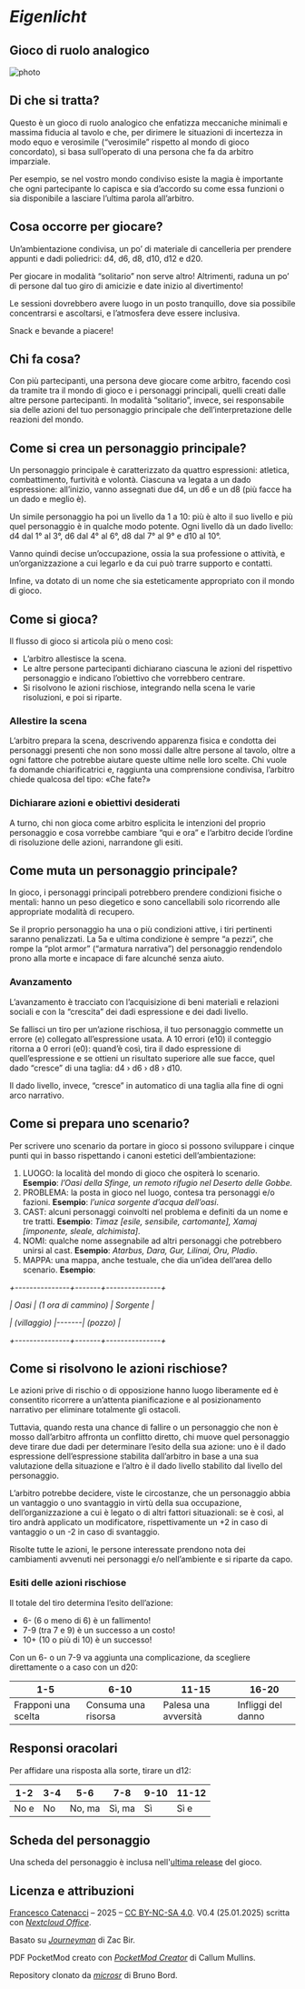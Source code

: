 # ***Eigenlicht***

## **Gioco di ruolo analogico**

![photo](../img/photo.png)

## Di che si tratta?

Questo è un gioco di ruolo analogico che enfatizza meccaniche minimali e massima fiducia al tavolo e che, per dirimere le situazioni di incertezza in modo equo e verosimile (“verosimile” rispetto al mondo di gioco concordato), si basa sull’operato di una persona che fa da arbitro imparziale.

Per esempio, se nel vostro mondo condiviso esiste la magia è importante che ogni partecipante lo capisca e sia d’accordo su come essa funzioni o sia disponibile a lasciare l’ultima parola all’arbitro.

## Cosa occorre per giocare?

Un’ambientazione condivisa, un po’ di materiale di cancelleria per prendere appunti e dadi poliedrici: d4, d6, d8, d10, d12 e d20.

Per giocare in modalità “solitario” non serve altro! Altrimenti, raduna un po’ di persone dal tuo giro di amicizie e date inizio al divertimento!

Le sessioni dovrebbero avere luogo in un posto tranquillo, dove sia possibile concentrarsi e ascoltarsi, e l’atmosfera deve essere inclusiva.

Snack e bevande a piacere!

## Chi fa cosa?

Con più partecipanti, una persona deve giocare come arbitro, facendo così da tramite tra il mondo di gioco e i personaggi principali, quelli creati dalle altre persone partecipanti. In modalità “solitario”, invece, sei responsabile sia delle azioni del tuo personaggio principale che dell’interpretazione delle reazioni del mondo.

## Come si crea un personaggio principale?

Un personaggio principale è caratterizzato da quattro espressioni: atletica, combattimento, furtività e volontà. Ciascuna va legata a un dado espressione: all’inizio, vanno assegnati due d4, un d6 e un d8 (più facce ha un dado e meglio è).

Un simile personaggio ha poi un livello da 1 a 10: più è alto il suo livello e più quel personaggio è in qualche modo potente. Ogni livello dà un dado livello: d4 dal 1° al 3°, d6 dal 4° al 6°, d8 dal 7° al 9° e d10 al 10°.

Vanno quindi decise un’occupazione, ossia la sua professione o attività, e un’organizzazione a cui legarlo e da cui può trarre supporto e contatti.

Infine, va dotato di un nome che sia esteticamente appropriato con il mondo di gioco.

## Come si gioca?

Il flusso di gioco si articola più o meno così:

- L’arbitro allestisce la scena.
- Le altre persone partecipanti dichiarano ciascuna le azioni del rispettivo personaggio e indicano l’obiettivo che vorrebbero centrare.
- Si risolvono le azioni rischiose, integrando nella scena le varie risoluzioni, e poi si riparte.

### Allestire la scena

L’arbitro prepara la scena, descrivendo apparenza fisica e condotta dei personaggi presenti che non sono mossi dalle altre persone al tavolo, oltre a ogni fattore che potrebbe aiutare queste ultime nelle loro scelte. Chi vuole fa domande chiarificatrici e, raggiunta una comprensione condivisa, l’arbitro chiede qualcosa del tipo: «Che fate?»

### Dichiarare azioni e obiettivi desiderati

A turno, chi non gioca come arbitro esplicita le intenzioni del proprio personaggio e cosa vorrebbe cambiare “qui e ora” e l’arbitro decide l’ordine di risoluzione delle azioni, narrandone gli esiti.

## Come muta un personaggio principale?

In gioco, i personaggi principali potrebbero prendere condizioni fisiche o mentali: hanno un peso diegetico e sono cancellabili solo ricorrendo alle appropriate modalità di recupero.

Se il proprio personaggio ha una o più condizioni attive, i tiri pertinenti saranno penalizzati. La 5a e ultima condizione è sempre “a pezzi”, che rompe la “plot armor” (“armatura narrativa”) del personaggio rendendolo prono alla morte e incapace di fare alcunché senza aiuto.

### Avanzamento

L’avanzamento è tracciato con l’acquisizione di beni materiali e relazioni sociali e con la “crescita” dei dadi espressione e dei dadi livello.

Se fallisci un tiro per un’azione rischiosa, il tuo personaggio commette un errore (e) collegato all’espressione usata. A 10 errori (e10) il conteggio ritorna a 0 errori (e0): quand’è così, tira il dado espressione di quell’espressione e se ottieni un risultato superiore alle sue facce, quel dado “cresce” di una taglia: d4 › d6 › d8 › d10.

Il dado livello, invece, “cresce” in automatico di una taglia alla fine di ogni arco narrativo.

## Come si prepara uno scenario?

Per scrivere uno scenario da portare in gioco si possono sviluppare i cinque punti qui in basso rispettando i canoni estetici dell’ambientazione:

1. LUOGO: la località del mondo di gioco che ospiterà lo scenario. __Esempio__: *l’Oasi della Sfinge, un remoto rifugio nel Deserto delle Gobbe.*
2. PROBLEMA: la posta in gioco nel luogo, contesa tra personaggi e/o fazioni. __Esempio__: *l’unica sorgente d’acqua dell’oasi*.
3. CAST: alcuni personaggi coinvolti nel problema e definiti da un nome e tre tratti. __Esempio__: *Timaz \[esile, sensibile, cartomante\], Xamaj \[imponente, sleale, alchimista\]*.
4. NOMI: qualche nome assegnabile ad altri personaggi che potrebbero unirsi al cast. __Esempio__: *Atarbus, Dara, Gur, Lilinai, Oru, Pladio*.
5. MAPPA: una mappa, anche testuale, che dia un’idea dell’area dello scenario. __Esempio__:

  *+---------------+-------+---------------+*

  *|  Oasi  |  (1 ora di cammino)  |  Sorgente  |*

  *|  (villaggio) |-------|  (pozzo)    |*

  *+---------------+-------+---------------+*

## Come si risolvono le azioni rischiose?

Le azioni prive di rischio o di opposizione hanno luogo liberamente ed è consentito ricorrere a un’attenta pianificazione e al posizionamento narrativo per eliminare totalmente gli ostacoli.

Tuttavia, quando resta una chance di fallire o un personaggio che non è mosso dall’arbitro affronta un conflitto diretto, chi muove quel personaggio deve tirare due dadi per determinare l’esito della sua azione: uno è il dado espressione dell’espressione stabilita dall’arbitro in base a una sua valutazione della situazione e l’altro è il dado livello stabilito dal livello del personaggio.

L’arbitro potrebbe decidere, viste le circostanze, che un personaggio abbia un vantaggio o uno svantaggio in virtù della sua occupazione, dell’organizzazione a cui è legato o di altri fattori situazionali: se è così, al tiro andrà applicato un modificatore, rispettivamente un +2 in caso di vantaggio o un -2 in caso di svantaggio.

Risolte tutte le azioni, le persone interessate prendono nota dei cambiamenti avvenuti nei personaggi e/o nell’ambiente e si riparte da capo.

### Esiti delle azioni rischiose

Il totale del tiro determina l’esito dell’azione:

- 6- (6 o meno di 6) è un fallimento!
- 7-9 (tra 7 e 9) è un successo a un costo!
- 10+ (10 o più di 10) è un successo!

Con un 6- o un 7-9 va aggiunta una complicazione, da scegliere direttamente o a caso con un d20:

| **1-5**                    | **6-10**                   | **11-15**                   | **16-20**                 |
|------------------------|------------------------|-------------------------|-----------------------|
| Frapponi una scelta 		 | Consuma una risorsa 		 | Palesa una avversità 		 | Infliggi del danno 		 |

## Responsi oracolari

Per affidare una risposta alla sorte, tirare un d12:

| **1-2**     | **3-4**   | **5-6**       | **7-8**       | **9-10**  | **11-12**   |
|---------|-------|-----------|-----------|-------|---------|
| No e 		 | No 		 | No, ma 		 | Sì, ma 		 | Sì 		 | Sì e 		 |

## Scheda del personaggio

Una scheda del personaggio è inclusa nell'[ultima release](https://github.com/medusa/eigenlicht/releases/latest) del gioco.

## Licenza e attribuzioni

[Francesco Catenacci](https://github.com/medusa) – 2025 – [CC BY-NC-SA 4.0](https://creativecommons.org/licenses/by-nc-sa/4.0/deed.it). V0.4 (25.01.2025) scritta con [*Nextcloud Office*](https://nextcloud.com/it/office).

Basato su [*Journeyman*](https://neverendingpretending.net/tag/journeyman-engine.html) di Zac Bir.

PDF PocketMod creato con [*PocketMod Creator*](https://github.com/mullinscr/pocketmod-creator) di Callum Mullins.

Repository clonato da [*microsr*](https://github.com/brunobord/microsr) di Bruno Bord.
